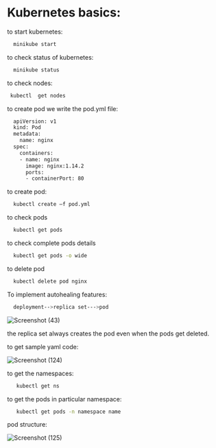 
# Kubernetes basics:

to start kubernetes:
```bash
  minikube start
```

to check status of  kubernetes:
```bash
  minikube status
```

to check nodes:
```bash
 kubectl  get nodes
```

to create pod we write the pod.yml file: 
```bash
  apiVersion: v1
  kind: Pod
  metadata:
    name: nginx
  spec:
    containers:
    - name: nginx
      image: nginx:1.14.2
      ports:
      - containerPort: 80

```

to create pod:
```bash
  kubectl create –f pod.yml
```
to check pods
```bash
  kubectl get pods
```

to check complete pods details
```bash
  kubectl get pods -o wide
```

to delete pod
```bash
  kubectl delete pod nginx
```

To implement autohealing features:
```bash
  deployment-->replica set--->pod
```
![Screenshot (43)](https://github.com/HIMA10SHREE/Kubernetes_practical/assets/52618743/b0860b9c-1c4a-49ac-b2f5-9e8b9af9721f)

the replica set always creates the pod even when the pods get deleted.


to get sample yaml code:


![Screenshot (124)](https://github.com/HIMA10SHREE/Kubernetes_practical/assets/52618743/5e5e4cac-95db-4122-b7dc-e44b847e123f)

to get the namespaces:
```bash
   kubectl get ns
```

to get the pods in particular namespace:
```bash
   kubectl get pods -n namespace name
```

pod structure:

![Screenshot (125)](https://github.com/HIMA10SHREE/Kubernetes_practical/assets/52618743/0b8743da-cbbe-434e-9882-b99affc721a8)

